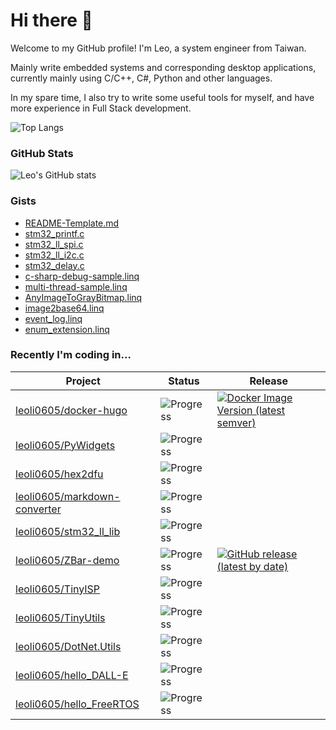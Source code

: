 # Hi there 👋

Welcome to my GitHub profile! I'm Leo, a system engineer from Taiwan.

Mainly write embedded systems and corresponding desktop applications, currently mainly using C/C++, C#, Python and other languages.

In my spare time, I also try to write some useful tools for myself, and have more experience in Full Stack development.

![Top Langs](https://github-readme-stats.vercel.app/api/top-langs/?username=leoli0605&show_icons=true&theme=radical)

### GitHub Stats

![Leo's GitHub stats](https://github-readme-stats.vercel.app/api?username=leoli0605&show_icons=true&theme=radical)

### Gists

<!-- GISTS_START -->

- [README-Template.md](https://gist.github.com/leoli0605/7c597db4319a12eabfc1414d96dfb847)
- [stm32_printf.c](https://gist.github.com/leoli0605/ecf9f9b615e2e2259e16da496b2b3704)
- [stm32_ll_spi.c](https://gist.github.com/leoli0605/dbff21c2e5db943b1e5329b4db71e580)
- [stm32_ll_i2c.c](https://gist.github.com/leoli0605/7dfe8a41870c9c15201715aafaf3d669)
- [stm32_delay.c](https://gist.github.com/leoli0605/ff91652675acb93e4990ab4909e49be5)
- [c-sharp-debug-sample.linq](https://gist.github.com/leoli0605/a953348cd56c2e4c467b231ce6f715a4)
- [multi-thread-sample.linq](https://gist.github.com/leoli0605/2a6bf8b652bac790c801f0c99e13cac0)
- [AnyImageToGrayBitmap.linq](https://gist.github.com/leoli0605/a369aeb6dee7fbba7ede0f590b71b7ec)
- [image2base64.linq](https://gist.github.com/leoli0605/662dd486d24f47089a26b7dbd8a465ad)
- [event_log.linq](https://gist.github.com/leoli0605/1fccc6d5fc9fe7804ef6f735da2ed550)
- [enum_extension.linq](https://gist.github.com/leoli0605/67ab7ec61bf7fb8510eec7be6fbf0c6a)
<!-- GISTS_END -->

### Recently I'm coding in...

| Project                                                                         | Status                                                | Release                                                                                                                                            |
| ------------------------------------------------------------------------------- | ----------------------------------------------------- | -------------------------------------------------------------------------------------------------------------------------------------------------- |
| [leoli0605/docker-hugo](https://github.com/leoli0605/docker-hugo)               | ![Progress](https://progress-bar.dev/100/?title=done) | [![Docker Image Version (latest semver)](https://img.shields.io/docker/v/jafee201153/hugo?sort=semver)](https://hub.docker.com/r/jafee201153/hugo) |
| [leoli0605/PyWidgets](https://github.com/leoli0605/PyWidgets)                   | ![Progress](https://progress-bar.dev/50/?title=funds) |                                                                                                                                                    |
| [leoli0605/hex2dfu](https://github.com/leoli0605/hex2dfu)                       | ![Progress](https://progress-bar.dev/95/?title=funds) |                                                                                                                                                    |
| [leoli0605/markdown-converter](https://github.com/leoli0605/markdown-converter) | ![Progress](https://progress-bar.dev/30/?title=funds) |                                                                                                                                                    |
| [leoli0605/stm32_ll_lib](https://github.com/leoli0605/stm32_ll_lib)             | ![Progress](https://progress-bar.dev/0/?title=todo)   |                                                                                                                                                    |
| [leoli0605/ZBar-demo](https://github.com/leoli0605/ZBar-demo)                   | ![Progress](https://progress-bar.dev/50/?title=funds) | [![GitHub release (latest by date)](https://img.shields.io/github/v/release/leoli0605/ZBar-demo)](#)                                               |
| [leoli0605/TinyISP](https://github.com/leoli0605/TinyISP)                       | ![Progress](https://progress-bar.dev/0/?title=todo)   |                                                                                                                                                    |
| [leoli0605/TinyUtils](https://github.com/leoli0605/TinyUtils)                   | ![Progress](https://progress-bar.dev/0/?title=todo)   |                                                                                                                                                    |
| [leoli0605/DotNet.Utils](https://github.com/leoli0605/DotNet.Utils)             | ![Progress](https://progress-bar.dev/0/?title=todo)   |                                                                                                                                                    |
| [leoli0605/hello_DALL-E](https://github.com/leoli0605/hello_DALL-E)             | ![Progress](https://progress-bar.dev/0/?title=todo)   |                                                                                                                                                    |
| [leoli0605/hello_FreeRTOS](https://github.com/leoli0605/hello_FreeRTOS)         | ![Progress](https://progress-bar.dev/0/?title=todo)   |                                                                                                                                                    |
